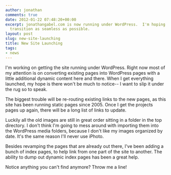 ```yaml
---
author: jonathan
comments: true
date: 2012-01-22 07:48:20+00:00
excerpt: jonathangabel.com is now running under WordPress.  I'm hoping to make this
  transition as seamless as possible.
layout: post
slug: new-site-launching
title: New Site Launching
tags:
- news
---
```


I'm working on getting the site running under WordPress. Right now most of my attention is on converting existing pages into WordPress pages with a little additional dynamic content here and there.  When I get everything launched, my hope is there won't be much to notice-- I want to slip it under the rug so to speak.

The biggest trouble will be re-routing existing links to the new pages, as this site has been running static pages since 2005.  Once I get the projects pages up again, there will be a long list of links to update.

Luckily all the old images are still in great order sitting in a folder in the top directory.  I don't think I'm going to mess around with importing them into the WordPress media folders, because I don't like my images organized by date.  It's the same reason I'll never use iPhoto.

Besides revamping the pages that are already out there, I've been adding a bunch of index pages, to help link from one part of the site to another.  The ability to dump out dynamic index pages has been a great help.

Notice anything you can't find anymore?  Throw me a line!



